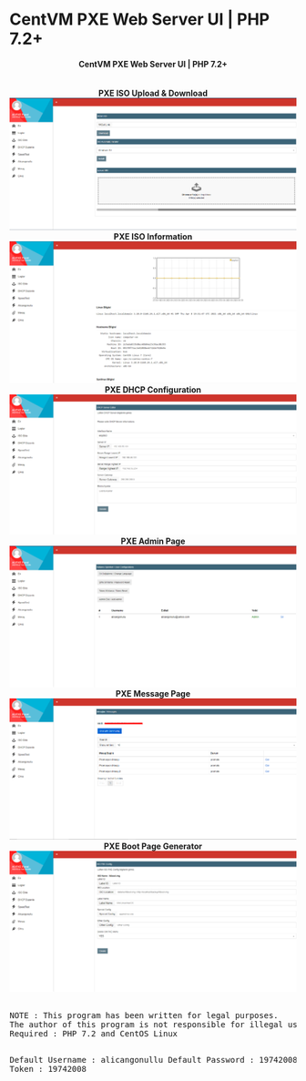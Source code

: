 # CentVM PXE Web Server UI | PHP 7.2+
<center><b>CentVM PXE Web Server UI | PHP 7.2+</b></center><br>
<br>

<center>
<b>PXE ISO Upload & Download</b></br>
<img src="pics/1.png"><br>
<b>PXE ISO Information</b></br>
<img src="pics/2.png"><br>
<b>PXE DHCP Configuration</b></br>
<img src="pics/3.png"><br>
<b>PXE Admin Page</b></br>
<img src="pics/4.png"><br>
<b>PXE Message Page</b></br>
<img src="pics/5.png"><br>
<b>PXE Boot Page Generator</b></br>
<img src="pics/6.png"><br>
</center><br>
<pre>
NOTE : This program has been written for legal purposes. 
The author of this program is not responsible for illegal uses.
Required : PHP 7.2 and CentOS Linux

Default Username : alicangonullu
Default Password : 19742008
Default Token : 19742008
</pre>
<br>

